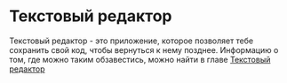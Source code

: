 # Текстовый редактор

Текстовый редактор - это приложение, которое позволяет тебе сохранить свой код, чтобы вернуться к нему позднее. Информацию о том, где можно таким обзавестись, можно найти в главе [Текстовый редактор](./code_editor/README.md)